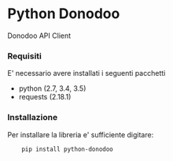 # Python Donodoo

Donodoo API Client

### Requisiti

E' necessario avere installati i seguenti pacchetti

- python (2.7, 3.4, 3.5)
- requests (2.18.1)

### Installazione

Per installare la libreria e' sufficiente digitare:

        pip install python-donodoo

